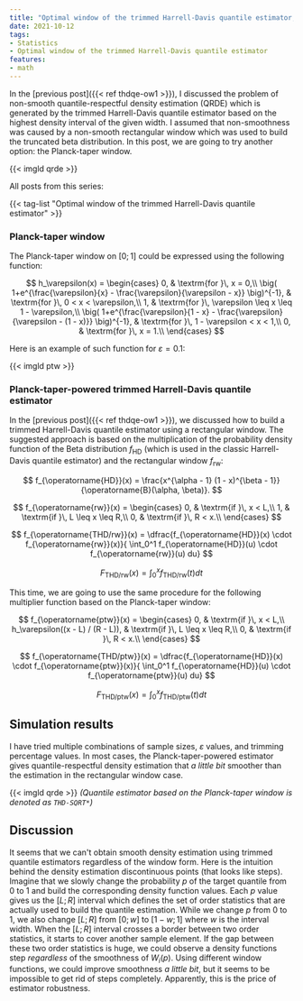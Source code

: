 ```yaml
---
title: "Optimal window of the trimmed Harrell-Davis quantile estimator, Part 2: Trying Planck-taper window"
date: 2021-10-12
tags:
- Statistics
- Optimal window of the trimmed Harrell-Davis quantile estimator
features:
- math
---
```


In the [previous post]({{< ref thdqe-ow1 >}}),
  I discussed the problem of non-smooth quantile-respectful density estimation (QRDE)
  which is generated by the trimmed Harrell-Davis quantile estimator
  based on the highest density interval of the given width.
I assumed that non-smoothness was caused by a non-smooth rectangular window
  which was used to build the truncated beta distribution.
In this post, we are going to try another option: the Planck-taper window.

{{< imgld qrde >}}

<!--more-->

All posts from this series:

{{< tag-list "Optimal window of the trimmed Harrell-Davis quantile estimator" >}}

### Planck-taper window

The Planck-taper window on $[0;1]$ could be expressed using the following function:

$$
h_\varepsilon(x) = \begin{cases}
0, & \textrm{for }\, x = 0,\\
\big( 1+e^{\frac{\varepsilon}{x} - \frac{\varepsilon}{\varepsilon - x}} \big)^{-1}, & \textrm{for }\, 0 < x < \varepsilon,\\
1, & \textrm{for }\, \varepsilon \leq x \leq 1 - \varepsilon,\\
\big( 1+e^{\frac{\varepsilon}{1 - x} - \frac{\varepsilon}{\varepsilon - (1 - x)}} \big)^{-1}, & \textrm{for }\, 1 - \varepsilon < x < 1,\\
0, & \textrm{for }\, x = 1.\\
\end{cases}
$$

Here is an example of such function for $\varepsilon = 0.1$:

{{< imgld ptw >}}

### Planck-taper-powered trimmed Harrell-Davis quantile estimator

In the [previous post]({{< ref thdqe-ow1 >}}),
  we discussed how to build a trimmed Harrell-Davis quantile estimator using a rectangular window.
The suggested approach is based on the multiplication of
  the probability density function of the Beta distribution $f_{\operatorname{HD}}$
  (which is used in the classic Harrell-Davis quantile estimator)
  and the rectangular window $f_{\operatorname{rw}}$:

$$
f_{\operatorname{HD}}(x) = \frac{x^{\alpha - 1} (1 - x)^{\beta - 1}}{\operatorname{B}(\alpha, \beta)}.
$$

$$
f_{\operatorname{rw}}(x) = \begin{cases}
0, & \textrm{if }\, x < L,\\
1, & \textrm{if }\, L \leq x \leq R,\\
0, & \textrm{if }\, R < x.\\
\end{cases}
$$

$$
f_{\operatorname{THD/rw}}(x) = \dfrac{f_{\operatorname{HD}}(x) \cdot f_{\operatorname{rw}}(x)}{
\int_0^1 f_{\operatorname{HD}}(u) \cdot f_{\operatorname{rw}}(u) du}
$$

$$
F_{\operatorname{THD/rw}}(x) = \int_0^x f_{\operatorname{THD/rw}}(t) dt
$$

This time, we are going to use the same procedure for the following multiplier function based on the Planck-taper window:

$$
f_{\operatorname{ptw}}(x) = \begin{cases}
0, & \textrm{if }\, x < L,\\
h_\varepsilon((x - L) / (R - L)), & \textrm{if }\, L \leq x \leq R,\\
0, & \textrm{if }\, R < x.\\
\end{cases}
$$

$$
f_{\operatorname{THD/ptw}}(x) = \dfrac{f_{\operatorname{HD}}(x) \cdot f_{\operatorname{ptw}}(x)}{
\int_0^1 f_{\operatorname{HD}}(u) \cdot f_{\operatorname{ptw}}(u) du}
$$

$$
F_{\operatorname{THD/ptw}}(x) = \int_0^x f_{\operatorname{THD/ptw}}(t) dt
$$

## Simulation results

I have tried multiple combinations of sample sizes, $\varepsilon$ values, and trimming percentage values.
In most cases, the Planck-taper-powered estimator gives quantile-respectful density estimation that
  *a little bit* smoother than the estimation in the rectangular window case.

{{< imgld qrde >}}
*(Quantile estimator based on the Planck-taper window is denoted as `THD-SQRT*`)*

## Discussion

It seems that we can't obtain smooth density estimation using trimmed quantile estimators regardless of the window form.
Here is the intuition behind the density estimation discontinuous points (that looks like steps).
Imagine that we slowly change the probability $p$ of the target quantile from $0$ to $1$
  and build the corresponding density function values.
Each $p$ value gives us the $[L;R]$ interval which defines the set of order statistics that are actually used to build
  the quantile estimation.
While we change $p$ from $0$ to $1$, we also change $[L;R]$ from $[0;w]$ to $[1-w;1]$ where $w$ is the interval width.
When the $[L;R]$ interval crosses a border between two order statistics, it starts to cover another sample element.
If the gap between these two order statistics is huge, we could observe a density functions step
  *regardless* of the smoothness of $W_i(p)$.
Using different window functions, we could improve smoothness *a little bit*, but it seems to be impossible
  to get rid of steps completely.
Apparently, this is the price of estimator robustness.
